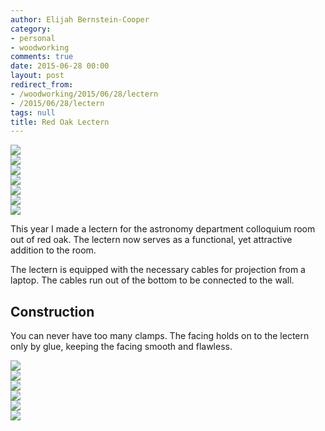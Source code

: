 ```yaml
---
author: Elijah Bernstein-Cooper
category:
- personal
- woodworking
comments: true
date: 2015-06-28 00:00
layout: post
redirect_from: 
- /woodworking/2015/06/28/lectern
- /2015/06/28/lectern
tags: null
title: Red Oak Lectern
---
```


<div class="carouselContainer">
    <div class="variable-width">
      <div> <img src="/media/2015/06/28/lectern/finished/lectern2.jpg" /> </div>
      <div> <img src="/media/2015/06/28/lectern/finished/lectern0.jpg" /> </div>
      <div> <img src="/media/2015/06/28/lectern/finished/lectern1.jpg" /> </div>
      <div> <img src="/media/2015/06/28/lectern/finished/lectern3.jpg" /> </div>
      <div> <img src="/media/2015/06/28/lectern/finished/lectern4.jpg" /> </div>
      <div> <img src="/media/2015/06/28/lectern/finished/lectern5.jpg" /> </div>
      <div> <img src="/media/2015/06/28/lectern/finished/lectern6.jpg" /> </div>
    </div>
</div>

This year I made a lectern for the astronomy department colloquium room out of
red oak. The lectern now serves as a functional, yet attractive addition to
the room.

The lectern is equipped with the necessary cables for projection from a
laptop.  The cables run out of the bottom to be connected to the wall. 

<!--more-->


## Construction

You can never have too many clamps. The facing holds on to the lectern only by
glue, keeping the facing smooth and flawless.

<div class="carouselContainer">
    <div class="variable-width">
      <div> <img src="/media/2015/06/28/lectern/construction/lectern1.jpg" /> </div>
      <div> <img src="/media/2015/06/28/lectern/construction/lectern2.jpg" /> </div>
      <div> <img src="/media/2015/06/28/lectern/construction/lectern3.jpg" /> </div>
      <div> <img src="/media/2015/06/28/lectern/construction/lectern4.jpg" /> </div>
      <div> <img src="/media/2015/06/28/lectern/construction/lectern5.jpg" /> </div>
      <div> <img src="/media/2015/06/28/lectern/construction/lectern6.jpg" /> </div>
    </div>
</div>
